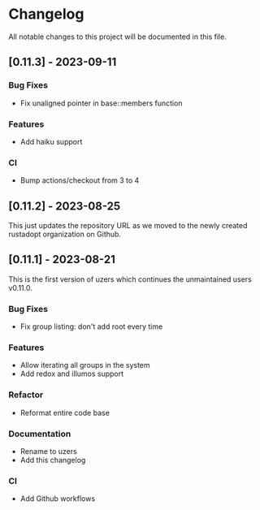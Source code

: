 # Changelog

All notable changes to this project will be documented in this file.

## [0.11.3] - 2023-09-11

### Bug Fixes
- Fix unaligned pointer in base::members function

### Features
- Add haiku support

### CI
- Bump actions/checkout from 3 to 4


## [0.11.2] - 2023-08-25
This just updates the repository URL as we moved to the newly created
rustadopt organization on Github.


## [0.11.1] - 2023-08-21

This is the first version of uzers which continues the unmaintained
users v0.11.0.

### Bug Fixes
- Fix group listing: don't add root every time

### Features
- Allow iterating all groups in the system
- Add redox and illumos support

### Refactor
- Reformat entire code base

### Documentation
- Rename to uzers
- Add this changelog

### CI
- Add Github workflows
